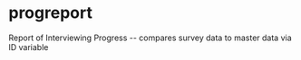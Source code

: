 # progreport
Report of Interviewing Progress -- compares survey data to master data via ID variable

